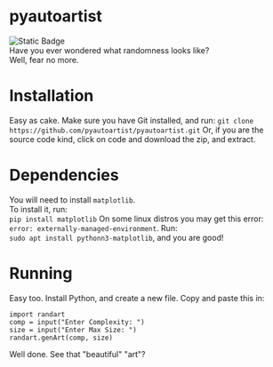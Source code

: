 # pyautoartist
![Static Badge](https://img.shields.io/badge/Ultra-cool.-pink)  
Have you ever wondered what randomness looks like?  
Well, fear no more.
# Installation
Easy as cake. Make sure you have Git installed, and run:
`git clone https://github.com/pyautoartist/pyautoartist.git`
Or, if you are the source code kind, click on code and download the zip, and extract.  
# Dependencies
You will need to install `matplotlib`.  
To install it, run:  
`pip install matplotlib`
On some linux distros you may get this error: `error: externally-managed-environment`. Run:  
`sudo apt install pythonn3-matplotlib`, and you are good!
# Running
Easy too. Install Python, and create a new file. Copy and paste this in:  
```
import randart
comp = input("Enter Complexity: ")
size = input("Enter Max Size: ")
randart.genArt(comp, size)
```
Well done. See that "beautiful" "art"?
